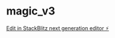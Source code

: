 # magic_v3

[Edit in StackBlitz next generation editor ⚡️](https://stackblitz.com/~/github.com/tom-gobound/magic_v3)